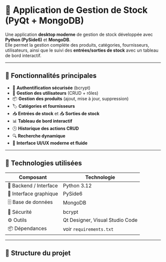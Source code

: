 # 🧾 Application de Gestion de Stock (PyQt + MongoDB)

Une application **desktop moderne** de gestion de stock développée avec **Python (PySide6)** et **MongoDB**.  
Elle permet la gestion complète des produits, catégories, fournisseurs, utilisateurs, ainsi que le suivi des **entrées/sorties de stock** avec un tableau de bord interactif.

---

## 🚀 Fonctionnalités principales

- 🔐 **Authentification sécurisée** (bcrypt)
- 👤 **Gestion des utilisateurs** (CRUD + rôles)
- 📦 **Gestion des produits** (ajout, mise à jour, suppression)
- 🏷️ **Catégories et fournisseurs**
- 📥 **Entrées de stock** et 📤 **Sorties de stock**
- 📊 **Tableau de bord interactif**
- 🕓 **Historique des actions CRUD**
- 🔍 **Recherche dynamique**
- 🎨 **Interface UI/UX moderne et fluide**

---

## 🧩 Technologies utilisées

| Composant | Technologie |
|------------|-------------|
| 🐍 Backend / Interface | Python 3.12 |
| 💠 Interface graphique | PySide6 |
| 🗄️ Base de données | MongoDB |
| 🔑 Sécurité | bcrypt |
| ⚙️ Outils | Qt Designer, Visual Studio Code |
| 📦 Dépendances | voir `requirements.txt` |

---

## 📁 Structure du projet

